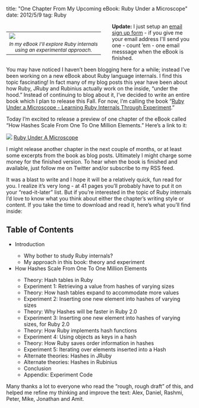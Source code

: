 title: "One Chapter From My Upcoming eBook: Ruby Under a Microscope"
date: 2012/5/9
tag: Ruby

<div style="float: left; padding: 7px 30px 10px 0px">
<table cellpadding="0" cellspacing="0" border="0">
  <tr><td><img src="https://patshaughnessy.net/assets/2012/1/4/microscope.jpg"></td></tr>
  <tr><td align="center"><small><i>In my eBook I’ll explore Ruby internals<br/>using an experimental approach.</i></small></td></tr>
</table>
</div>

<b>Update:</b> I just setup an [email sign up form](https://patshaughnessy.net/ruby-under-a-microscope) - if you give me your email address I'll send you one - count ’em - one email messsage when the eBook is finished.

You may have noticed I haven’t been blogging here for a while; instead I’ve been working on a new eBook about Ruby language internals. I find this topic fascinating! In fact many of my blog posts this year have been about how Ruby, JRuby and Rubinius actually work on the inside, “under the hood.” Instead of continuing to blog about it, I’ve decided to write an entire book which I plan to release this Fall. For now, I’m calling the book “<u>Ruby Under a Microscope - Learning Ruby Internals Through Experiment</u>.”

Today I’m excited to release a preview of one chapter of the eBook called “How Hashes Scale From One To One Million Elements.” Here’s a link to it:

<a href="https://patshaughnessy.net/Ruby-Under-a-Microscope-Rough-Draft-May.pdf"><img src="https://patshaughnessy.net/assets/2012/5/9/pdficon_large.png"/></a>&nbsp;<a href="https://patshaughnessy.net/Ruby-Under-a-Microscope-Rough-Draft-May.pdf">Ruby Under A Microscope</a>

I might release another chapter in the next couple of months, or at least some excerpts from the book as blog posts. Ultimately I might charge some money for the finished version. To hear when the book is finished and available, just follow me on Twitter and/or subscribe to my RSS feed.

It was a blast to write and I hope it will be a relatively quick, fun read for you. I realize it’s very long - at 41 pages you’ll probably have to put it on your “read-it-later” list. But if you’re interested in the topic of Ruby internals I’d love to know what you think about either the chapter’s writing style or content.
If you take the time to download and read it, here’s what you’ll find inside:

## Table of Contents

<ul>
  <li>Introduction</li>
  <ul>
    <li>Why bother to study Ruby internals?</a</li>
    <li>My approach in this book: theory and experiment</a></li>
  </ul>
  <li>How Hashes Scale From One To One Million Elements</a></li>
  <ul>
    <li>Theory: Hash tables in Ruby</a></li>
    <li>Experiment 1: Retrieving a value from hashes of varying sizes</a></li>
    <li>Theory: How hash tables expand to accommodate more values</a></li>
    <li>Experiment 2: Inserting one new element into hashes of varying sizes</a></li>
    <li>Theory: Why Hashes will be faster in Ruby 2.0</a></li>
    <li>Experiment 3: Inserting one new element into hashes of varying sizes, for Ruby 2.0</a></li>
    <li>Theory: How Ruby implements hash functions</a></li>
    <li>Experiment 4: Using objects as keys in a hash</a></li>
    <li>Theory: How Ruby saves order information in hashes</a></li>
    <li>Experiment 5: Iterating over elements inserted into a Hash</a></li>
    <li>Alternate theories: Hashes in JRuby</a></li>
    <li>Alternate theories: Hashes in Rubinius</a></li>
    <li>Conclusion</a></li>
    <li>Appendix: Experiment Code</a></li>
  </ul>
</ul>

Many thanks a lot to everyone who read the “rough, rough draft” of this, and helped me refine my thinking and improve the text: Alex, Daniel, Rashmi, Peter, Mike, Jonathan and Amit.
